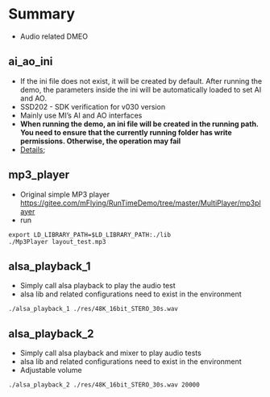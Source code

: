 # Summary

- Audio related DMEO

## ai_ao_ini

- If the ini file does not exist, it will be created by default. After running the demo, the parameters inside the ini will be automatically loaded to set AI and AO.
- SSD202 - SDK verification for v030 version
- Mainly use MI’s AI and AO interfaces
- **When running the demo, an ini file will be created in the running path. You need to ensure that the currently running folder has write permissions. Otherwise, the operation may fail**
- [Details](./ai_ao_ini/README.md);

## mp3_player

- Original simple MP3 player <https://gitee.com/mFlying/RunTimeDemo/tree/master/MultiPlayer/mp3player>
- run

```shell
export LD_LIBRARY_PATH=$LD_LIBRARY_PATH:./lib
./Mp3Player layout_test.mp3
```

## alsa_playback_1

- Simply call alsa playback to play the audio test
- alsa lib and related configurations need to exist in the environment

```shell
./alsa_playback_1 ./res/48K_16bit_STERO_30s.wav
```

## alsa_playback_2

- Simply call alsa playback and mixer to play audio tests
- alsa lib and related configurations need to exist in the environment
- Adjustable volume

```shell
./alsa_playback_2 ./res/48K_16bit_STERO_30s.wav 20000
```
